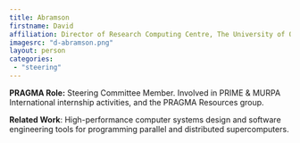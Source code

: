 ```yaml
---
title: Abramson
firstname: David
affiliation: Director of Research Computing Centre, The University of Queensland
imagesrc: "d-abramson.png"
layout: person
categories:
 - "steering"
---
```


**PRAGMA Role:**  Steering Committee Member. Involved in PRIME & MURPA
International internship activities, and the PRAGMA Resources group.

**Related Work**: High-performance computer systems design and software
engineering tools for programming parallel and distributed supercomputers.



        
        
         
         
